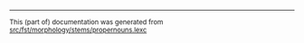 

* * *

<small>This (part of) documentation was generated from [src/fst/morphology/stems/propernouns.lexc](https://github.com/giellalt/lang-khk/blob/main/src/fst/morphology/stems/propernouns.lexc)</small>
